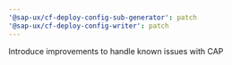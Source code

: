 ```yaml
---
'@sap-ux/cf-deploy-config-sub-generator': patch
'@sap-ux/cf-deploy-config-writer': patch
---
```


Introduce improvements to handle known issues with CAP
